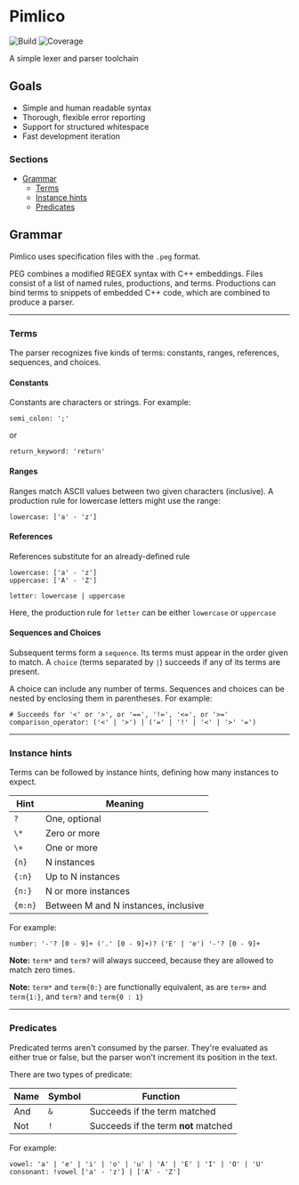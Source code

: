 # Pimlico

![Build](https://github.com/inigo-selwood/Pimlico/actions/workflows/build.yaml/badge.svg)
![Coverage](https://img.shields.io/endpoint?label=coverage&style=plastic&logo=github&url=https://gist.githubusercontent.com/inigo-selwood/2dda5da8e52e2be176c1df0f520d06c5/raw/)

A simple lexer and parser toolchain

## Goals

+ Simple and human readable syntax
+ Thorough, flexible error reporting
+ Support for structured whitespace
+ Fast development iteration

### Sections

- [Grammar](#grammar)
    - [Terms](#terms)
    - [Instance hints](#instance-hints)
    - [Predicates](#predicates)

## Grammar

Pimlico uses specification files with the `.peg` format.

PEG combines a modified REGEX syntax with C++ embeddings. Files consist of a list of named rules, productions, and terms. Productions can bind terms to snippets of embedded C++ code, which are combined to produce a parser.

---

### Terms

The parser recognizes five kinds of terms: constants, ranges, references, sequences, and choices.

#### Constants

Constants are characters or strings. For example:

`semi_colon: ';'`

or

`return_keyword: 'return'`

#### Ranges

Ranges match ASCII values between two given characters (inclusive). A production rule for lowercase letters might use the range:

`lowercase: ['a' - 'z']`

#### References

References substitute for an already-defined rule

```
lowercase: ['a' - 'z']
uppercase: ['A' - 'Z']

letter: lowercase | uppercase
```

Here, the production rule for `letter` can be either `lowercase` or `uppercase`

#### Sequences and Choices

Subsequent terms form a `sequence`. Its terms must appear in the order given to match. A `choice` (terms separated by `|`) succeeds if any of its terms are present.

A choice can include any number of terms. Sequences and choices can be nested by enclosing them in parentheses. For example:

```
# Succeeds for '<' or '>', or '==', '!=', '<=', or '>='
comparison_operator: ('<' | '>') | ('=' | '!' | '<' | '>' '=')
```

---

### Instance hints

Terms can be followed by instance hints, defining how many instances to expect.

Hint    | Meaning
--------|---
`?`     | One, optional
`\*`    | Zero or more
`\+`    | One or more
`{n}`   | N instances
`{:n}`  | Up to N instances
`{n:}`  | N or more instances
`{m:n}` | Between M and N instances, inclusive

For example:

`number: '-'? [0 - 9]+ ('.' [0 - 9]+)? ('E' | 'e') '-'? [0 - 9]+`

**Note:** `term*` and `term?` will always succeed, because they are allowed to match zero times.

**Note:** `term*` and `term{0:}` are functionally equivalent, as are `term+` and `term{1:}`, and `term?` and `term{0 : 1}`

---

### Predicates

Predicated terms aren't consumed by the parser. They're evaluated as either true or false, but the parser won't increment its position in the text.

There are two types of predicate:

Name | Symbol | Function
-----|--------|---
And  | `&`    | Succeeds if the term matched
Not  | `!`    | Succeeds if the term **not** matched

For example:

```
vowel: 'a' | 'e' | 'i' | 'o' | 'u' | 'A' | 'E' | 'I' | 'O' | 'U'
consonant: !vowel ['a' - 'z'] | ['A' - 'Z']
```
